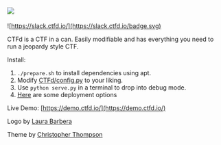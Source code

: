 ![](https://raw.githubusercontent.com/isislab/CTFd/master/CTFd/static/original/img/logo.png)
====

![https://slack.ctfd.io/](https://slack.ctfd.io/badge.svg)

CTFd is a CTF in a can. Easily modifiable and has everything you need to run a jeopardy style CTF.

Install: 
 1. `./prepare.sh` to install dependencies using apt.
 2. Modify [CTFd/config.py](https://github.com/isislab/CTFd/blob/master/CTFd/config.py) to your liking.
 3. Use `python serve.py` in a terminal to drop into debug mode.
 4. [Here](https://github.com/isislab/CTFd/wiki/Deployment) are some deployment options

Live Demo:
[https://demo.ctfd.io/](https://demo.ctfd.io/)

Logo by [Laura Barbera](http://www.laurabb.com/)

Theme by [Christopher Thompson](https://github.com/breadchris)
